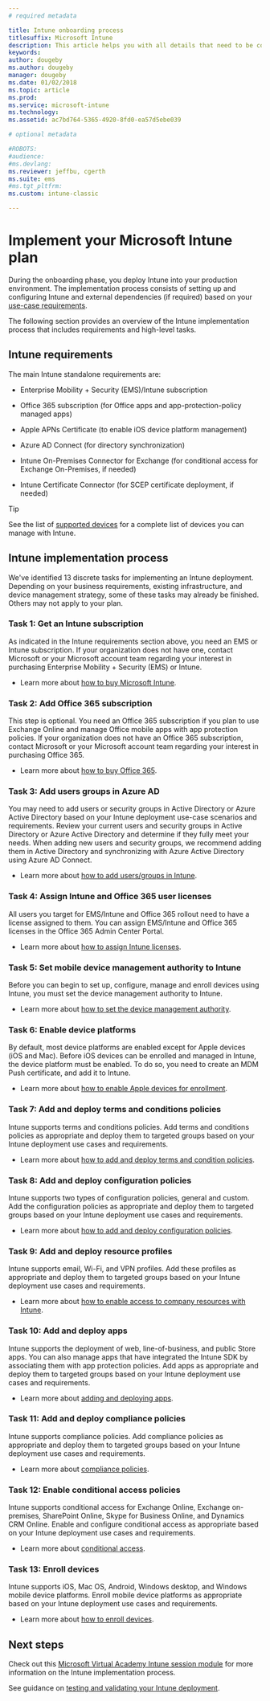 ```yaml
---
# required metadata

title: Intune onboarding process
titlesuffix: Microsoft Intune
description: This article helps you with all details that need to be considered when you are on-boarding a Microsoft Intune cloud-only solution into your environment.
keywords:
author: dougeby
ms.author: dougeby
manager: dougeby
ms.date: 01/02/2018
ms.topic: article
ms.prod:
ms.service: microsoft-intune
ms.technology:
ms.assetid: ac7bd764-5365-4920-8fd0-ea57d5ebe039

# optional metadata

#ROBOTS:
#audience:
#ms.devlang:
ms.reviewer: jeffbu, cgerth
ms.suite: ems
#ms.tgt_pltfrm:
ms.custom: intune-classic

---
```


# Implement your Microsoft Intune plan

During the onboarding phase, you deploy Intune into your production environment. The implementation process consists of setting up and configuring Intune and external dependencies (if required) based on your [use-case requirements](planning-guide-requirements.md).

The following section provides an overview of the Intune implementation process that includes requirements and high-level tasks.

## Intune requirements

The main Intune standalone requirements are:

-   Enterprise Mobility + Security (EMS)/Intune subscription

-   Office 365 subscription (for Office apps and app-protection-policy managed apps)

-   Apple APNs Certificate (to enable iOS device platform management)

-   Azure AD Connect (for directory synchronization)

-   Intune On-Premises Connector for Exchange (for conditional access for Exchange On-Premises, if needed)

-   Intune Certificate Connector (for SCEP certificate deployment, if needed)

>[!TIP]
> See the list of [supported devices](supported-devices-browsers.md) for a complete list of devices you can manage with Intune.

## Intune implementation process

We've identified 13 discrete tasks for implementing an Intune deployment. Depending on your business requirements, existing infrastructure, and device management strategy, some of these tasks may already be finished. Others may not apply to your plan.

### Task 1: Get an Intune subscription

As indicated in the Intune requirements section above, you need an EMS or Intune subscription. If your organization does not have one, contact Microsoft or your Microsoft account team regarding your interest in purchasing Enterprise Mobility + Security (EMS) or Intune.

-   Learn more about [how to buy Microsoft Intune](https://www.microsoft.com/cloud-platform/microsoft-intune-pricing).

### Task 2: Add Office 365 subscription

This step is optional. You need an Office 365 subscription if you plan to use Exchange Online and manage Office mobile apps with app protection policies. If your organization does not have an Office 365 subscription, contact Microsoft or your Microsoft account team regarding your interest in purchasing Office 365.

-   Learn more about [how to buy Office 365](https://products.office.com/business/compare-office-365-for-business-plans).

### Task 3: Add users groups in Azure AD

You may need to add users or security groups in Active Directory or Azure Active Directory based on your Intune deployment use-case scenarios and requirements. Review your current users and security groups in Active Directory or Azure Active Directory and determine if they fully meet your needs. When adding new users and security groups, we recommend adding them in Active Directory and synchronizing with Azure Active Directory using Azure AD Connect.


-   Learn more about [how to add users/groups in Intune](users-permissions-add.md).
<!---why not send them to the AAD connect topic? Question out to Andre: https://docs.microsoft.com/en-us/azure/active-directory/connect/active-directory-aadconnect--->



### Task 4: Assign Intune and Office 365 user licenses

All users you target for EMS/Intune and Office 365 rollout need to have a license assigned to them. You can assign EMS/Intune and Office 365 licenses in the Office 365 Admin Center Portal.

-   Learn more about [how to assign Intune licenses](licenses-assign.md).

### Task 5: Set mobile device management authority to Intune

Before you can begin to set up, configure, manage and enroll devices using Intune, you must set the device management authority to Intune.

-   Learn more about [how to set the device management authority](mdm-authority-set.md).

### Task 6: Enable device platforms

By default, most device platforms are enabled except for Apple devices (iOS and Mac). Before iOS devices can be enrolled and managed in Intune, the device platform must be enabled. To do so, you need to create an MDM Push certificate, and add it to Intune.

-   Learn more about [how to enable Apple devices for enrollment](apple-mdm-push-certificate-get.md).

### Task 7: Add and deploy terms and conditions policies

Intune supports terms and conditions policies. Add terms and conditions policies as appropriate and deploy them to targeted groups based on your Intune deployment use cases and requirements.

-   Learn more about [how to add and deploy terms and condition policies](terms-and-conditions-create.md).

### Task 8: Add and deploy configuration policies

Intune supports two types of configuration policies, general and custom. Add the configuration policies as appropriate and deploy them to targeted groups based on your Intune deployment use cases and requirements.

-   Learn more about [how to add and deploy configuration policies](device-profiles.md).

### Task 9: Add and deploy resource profiles

Intune supports email, Wi-Fi, and VPN profiles. Add these profiles as appropriate and deploy them to targeted groups based on your Intune deployment use cases and requirements.

-   Learn more about [how to enable access to company resources with Intune](device-profiles.md).

### Task 10: Add and deploy apps

Intune supports the deployment of web, line-of-business, and public Store apps. You can also manage apps that have integrated the Intune SDK by associating them with app protection policies. Add apps as appropriate and deploy them to targeted groups based on your Intune deployment use cases and requirements.

-   Learn more about [adding and deploying apps](app-management.md).

### Task 11: Add and deploy compliance policies

Intune supports compliance policies. Add compliance policies as appropriate and deploy them to targeted groups based on your Intune deployment use cases and requirements.

-   Learn more about [compliance policies](device-compliance.md).

### Task 12: Enable conditional access policies

Intune supports conditional access for Exchange Online, Exchange on-premises, SharePoint Online, Skype for Business Online, and Dynamics CRM Online. Enable and configure conditional access as appropriate based on your Intune deployment use cases and requirements.

-   Learn more about [conditional access](conditional-access.md).

### Task 13: Enroll devices

Intune supports iOS, Mac OS, Android, Windows desktop, and Windows mobile device platforms. Enroll mobile device platforms as appropriate based on your Intune deployment use cases and requirements.

-   Learn more about [how to enroll devices](device-enrollment.md).


## Next steps

Check out this [Microsoft Virtual Academy Intune session module](https://mva.microsoft.com/en-US/training-courses/deploying-microsoft-enterprise-mobility-suite-16408) for more information on the Intune implementation process.


See guidance on [testing and validating your Intune deployment](planning-guide-test-validation.md).
